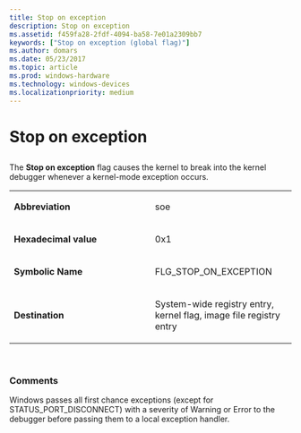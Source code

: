 ```yaml
---
title: Stop on exception
description: Stop on exception
ms.assetid: f459fa28-2fdf-4094-ba58-7e01a2309bb7
keywords: ["Stop on exception (global flag)"]
ms.author: domars
ms.date: 05/23/2017
ms.topic: article
ms.prod: windows-hardware
ms.technology: windows-devices
ms.localizationpriority: medium
---
```


# Stop on exception


## <span id="ddk_stop_on_exception_dtools"></span><span id="DDK_STOP_ON_EXCEPTION_DTOOLS"></span>


The **Stop on exception** flag causes the kernel to break into the kernel debugger whenever a kernel-mode exception occurs.

<table>
<colgroup>
<col width="50%" />
<col width="50%" />
</colgroup>
<tbody>
<tr class="odd">
<td align="left"><p><strong>Abbreviation</strong></p></td>
<td align="left"><p>soe</p></td>
</tr>
<tr class="even">
<td align="left"><p><strong>Hexadecimal value</strong></p></td>
<td align="left"><p>0x1</p></td>
</tr>
<tr class="odd">
<td align="left"><p><strong>Symbolic Name</strong></p></td>
<td align="left"><p>FLG_STOP_ON_EXCEPTION</p></td>
</tr>
<tr class="even">
<td align="left"><p><strong>Destination</strong></p></td>
<td align="left"><p>System-wide registry entry, kernel flag, image file registry entry</p></td>
</tr>
</tbody>
</table>

 

### <span id="comments"></span><span id="COMMENTS"></span>Comments

Windows passes all first chance exceptions (except for STATUS\_PORT\_DISCONNECT) with a severity of Warning or Error to the debugger before passing them to a local exception handler.

 

 





